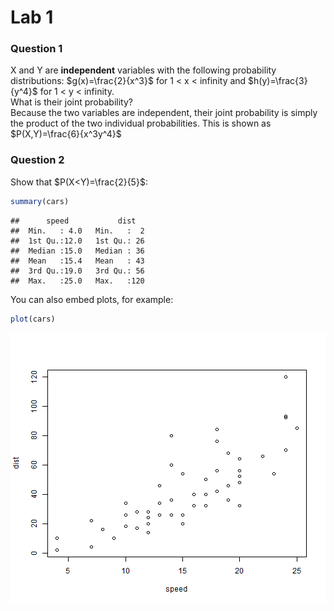 # Lab 1

### Question 1

X and Y are **independent** variables with the following probability distributions:   $g(x)=\frac{2}{x^3}$ for 1 < x < infinity and   $h(y)=\frac{3}{y^4}$ for 1 < y < infinity.    
What is their joint probability?  
Because the two variables are independent, their joint probability is simply the product of the two individual probabilities. This is shown as $P(X,Y)=\frac{6}{x^3y^4}$  

### Question 2

Show that $P(X<Y)=\frac{2}{5}$:


```r
summary(cars)
```

```
##      speed           dist    
##  Min.   : 4.0   Min.   :  2  
##  1st Qu.:12.0   1st Qu.: 26  
##  Median :15.0   Median : 36  
##  Mean   :15.4   Mean   : 43  
##  3rd Qu.:19.0   3rd Qu.: 56  
##  Max.   :25.0   Max.   :120
```


You can also embed plots, for example:


```r
plot(cars)
```

![plot of chunk unnamed-chunk-2](figure/unnamed-chunk-2.png) 


